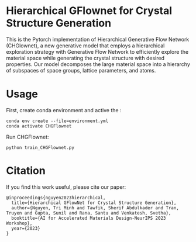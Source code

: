 # Hierarchical GFlownet for Crystal Structure Generation

This is the Pytorch implementation of Hierarchical Generative Flow Network (CHGlownet), a new generative model that employs a hierarchical exploration strategy with Generative Flow Network to efficiently explore the material space while generating the crystal structure with desired properties. Our model decomposes the large material space into a hierarchy of subspaces of space groups, lattice parameters, and atoms.

# Usage 

First, create conda environment and active the :
```
conda env create --file=environment.yml
conda activate CHGFlownet
```
Run CHGFlownet:

```
python train_CHGFlownet.py
```

# Citation

If you find this work useful, please cite our paper:
```
@inproceedings{nguyen2023hierarchical,
  title={Hierarchical GFlowNet for Crystal Structure Generation},
  author={Nguyen, Tri Minh and Tawfik, Sherif Abdulkader and Tran, Truyen and Gupta, Sunil and Rana, Santu and Venkatesh, Svetha},
  booktitle={AI for Accelerated Materials Design-NeurIPS 2023 Workshop},
  year={2023}
}
```


